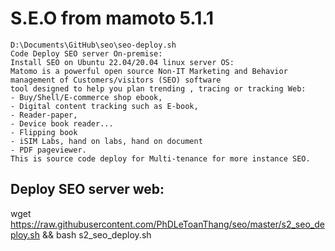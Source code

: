 # S.E.O from mamoto 5.1.1

```seo
D:\Documents\GitHub\seo\seo-deploy.sh
Code Deploy SEO server On-premise:
Install SEO on Ubuntu 22.04/20.04 linux server OS:
Matomo is a powerful open source Non-IT Marketing and Behavior management of Customers/visitors (SEO) software 
tool designed to help you plan trending , tracing or tracking Web:
- Buy/Shell/E-commerce shop ebook,
- Digital content tracking such as E-book,
- Reader-paper,
- Device book reader...
- Flipping book
- iSIM Labs, hand on labs, hand on document
- PDF pageviewer.
This is source code deploy for Multi-tenance for more instance SEO.
```

## Deploy SEO server web:

wget https://raw.githubusercontent.com/PhDLeToanThang/seo/master/s2_seo_deploy.sh && bash s2_seo_deploy.sh
